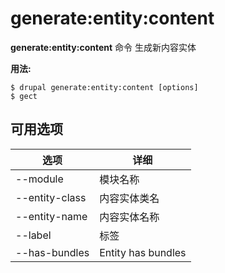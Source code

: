 # generate:entity:content
**generate:entity:content** 命令 生成新内容实体

**用法:**
```
$ drupal generate:entity:content [options] 
$ gect  
```

## 可用选项
选项 | 详细
-------|-------------
--module | 模块名称
--entity-class | 内容实体类名
--entity-name | 内容实体名称
--label | 标签
--has-bundles | Entity has bundles
